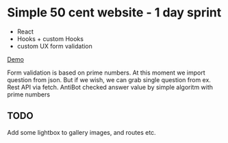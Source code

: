 # Simple 50 cent website - 1 day sprint

* React
* Hooks + custom Hooks
* custom UX form validation

[Demo](http://neuro.dareyou.pl/)

Form validation is based on prime numbers. At this moment we import question from json.
But if we wish, we can grab single question from ex. Rest API via fetch.
AntiBot checked answer value by simple algoritm with prime numbers

## TODO

Add some lightbox to gallery images, and routes etc.
